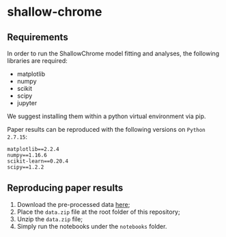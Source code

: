 # shallow-chrome

## Requirements
In order to run the ShallowChrome model fitting and analyses, the following libraries are required:
- matplotlib
- numpy
- scikit
- scipy
- jupyter

We suggest installing them within a python virtual environment via pip.

Paper results can be reproduced with the following versions on `Python 2.7.15`:
```
matplotlib==2.2.4      
numpy==1.16.6     
scikit-learn==0.20.4     
scipy==1.2.2      
```

## Reproducing paper results
1. Download the pre-processed data [here](https://drive.google.com/drive/folders/1iJugXgMrtt5pOm2azPhWsIBuxx5TgnuD?usp=sharing);
2. Place the `data.zip` file at the root folder of this repository;
3. Unzip the `data.zip` file;
4. Simply run the notebooks under the `notebooks` folder.
